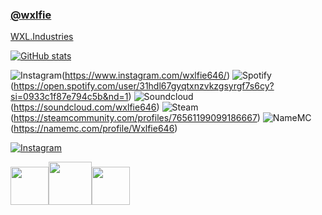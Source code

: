 ### [@wxlfie](https://discord.com/users/714978777830129725)

[WXL.Industries](https://discord.gg/3MRhPTmWjM)

[![GitHub stats](https://github-readme-stats.vercel.app/api?username=wxlfie646&show_icons=true&theme=midnight-purple)](https://github.com/anuraghazra/github-readme-stats)

![Instagram](https://img.shields.io/badge/Instagram-000000?style=for-the-badge&logo=GitHub&logoColor=white)(https://www.instagram.com/wxlfie646/)
![Spotify](https://img.shields.io/badge/Spotify-000000?style=for-the-badge&logo=GitHub&logoColor=white)(https://open.spotify.com/user/31hdl67gyqtxnzvkzgsyrgf7s6cy?si=0933c1f87e794c5b&nd=1)
![Soundcloud](https://img.shields.io/badge/SoundCloud-000000?style=for-the-badge&logo=GitHub&logoColor=white)(https://soundcloud.com/wxlfie646)
![Steam](https://img.shields.io/badge/Steam-000000?style=for-the-badge&logo=GitHub&logoColor=white)(https://steamcommunity.com/profiles/76561199099186667)
![NameMC](https://img.shields.io/badge/NameMC-000000?style=for-the-badge&logo=GitHub&logoColor=white)(https://namemc.com/profile/Wxlfie646)

[![Instagram](https://img.shields.io/badge/Instagram-000000?style=for-the-badge&logo=GitHub&logoColor=white)](https://www.instagram.com/wxlfie646)

<img src="https://images-wixmp-ed30a86b8c4ca887773594c2.wixmp.com/i/a55359db-8be9-4150-8c22-c4f54b6dfc96/df1d241-485b9236-f0ac-4804-a77d-6495d852801d.png/v1/fit/w_404,h_455/c_language___black_icon_by_therealtamuno_df1d241-375w-2x.png" width="61"><img src="https://simpleicons.org/icons/cplusplus.svg" width="69"><img src="https://static-00.iconduck.com/assets.00/c-icon-455x512-nnvx09v8.png" width="61">

